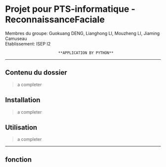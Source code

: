 # Projet pour PTS-informatique - **ReconnaissanceFaciale**

Membres du groupe: Guokuang DENG, Lianghong LI, Mouzheng LI, Jiaming Camuseau  
Etablissement: ISEP I2  

                            **APPLICATION BY PYTHON**

_____________________________________________________________________________________

## Contenu du dossier

> a completer

## Installation

> a completer

## Utilisation

> a completer

_______________________________________________________________________________________

## fonction
